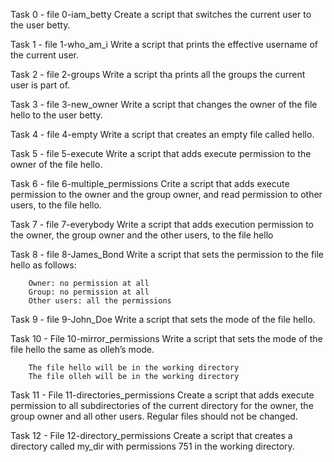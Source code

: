 Task 0 - file 0-iam_betty
	Create a script that switches the current user to the user betty.

Task 1 - file 1-who_am_i
	Write a script that prints the effective username of the current user.

Task 2 - file 2-groups
	Write a script tha prints all the groups the current user is part of.

Task 3 - file 3-new_owner
	Write a script that changes the owner of the file hello to the user betty.

Task 4 - file 4-empty
	Write a script that creates an empty file called hello.

Task 5 - file 5-execute
	Write a script that adds execute permission to the owner of the file hello.

Task 6 - file 6-multiple_permissions
	Crite a script that adds execute permission to the owner and the group owner, and read permission to other users, to the file hello.

Task 7 - file 7-everybody
	Write a script that adds execution permission to the owner, the group owner and the other users, to the file hello

Task 8 - file 8-James_Bond
	Write a script that sets the permission to the file hello as follows:

		Owner: no permission at all
		Group: no permission at all
		Other users: all the permissions

Task 9 - file 9-John_Doe
	Write a script that sets the mode of the file hello.

Task 10 - File 10-mirror_permissions
	Write a script that sets the mode of the file hello the same as olleh’s mode.

		The file hello will be in the working directory
		The file olleh will be in the working directory

Task 11 - File 11-directories_permissions
	Create a script that adds execute permission to all subdirectories of the current directory for the owner, the group owner and all other users. Regular files should not be changed.

Task 12 - File 12-directory_permissions
	Create a script that creates a directory called my_dir with permissions 751 in the working directory.




